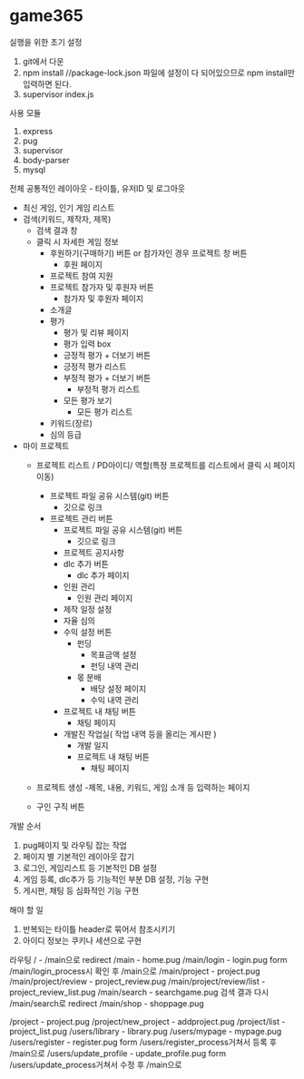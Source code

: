 ﻿# game365


실행을 위한 초기 설정
1. git에서 다운
2. npm install	//package-lock.json 파일에 설정이 다 되어있으므로 npm install만 입력하면 된다.
3. supervisor index.js


사용 모듈
1. express
2. pug
3. supervisor
4. body-parser
5. mysql


전체 공통적인 레이아웃 - 타이틀, 유저ID 및 로그아웃

- 최신 게임, 인기 게임 리스트
- 검색(키워드, 제작자, 제목)
	- 검색 결과 창
	- 클릭 시 자세한 게임 정보
		- 후원하기(구매하기) 버튼 or 참가자인 경우 프로젝트 창 버튼
			- 후원 페이지
		- 프로젝트 참여 지원
		- 프로젝트 참가자 및 후원자 버튼
			- 참가자 및 후원자 페이지
		- 소개글
		- 평가
			- 평가 및 리뷰 페이지
			- 평가 입력 box
			- 긍정적 평가 + 더보기 버튼
			- 긍정적 평가 리스트
			- 부정적 평가 + 더보기 버튼
				- 부정적 평가 리스트
			- 모든 평가 보기
				- 모든 평가 리스트	
		- 키워드(장르)
		- 심의 등급
 - 마이 프로젝트
	- 프로젝트 리스트 / PD아이디/ 역할(특정 프로젝트를 리스트에서 클릭 시 페이지 이동)
		- 프로젝트 파일 공유 시스템(git) 버튼
			- 깃으로 링크
		- 프로젝트 관리 버튼
			- 프로젝트 파일 공유 시스템(git) 버튼
				- 깃으로 링크
			- 프로젝트 공지사항
			- dlc 추가 버튼
				- dlc 추가 페이지
			- 인원 관리
				- 인원 관리 페이지
			- 제작 일정 설정
			- 자율 심의
			- 수익 설정 버튼
				- 펀딩
					- 목표금액 설정
					- 펀딩 내역 관리
				- 몫 분배
					- 배당 설정 페이지
					- 수익 내역 관리
			- 프로젝트 내 채팅 버튼
				- 채팅 페이지
			- 개발진 작업실( 작업 내역 등을 올리는 게시판 )
				- 개발 일지
				- 프로젝트 내 채팅 버튼
					- 채팅 페이지

	- 프로젝트 생성
		-제목, 내용, 키워드, 게임 소개 등 입력하는 페이지
	- 구인 구직 버튼


개발 순서
1. pug페이지 및 라우팅 잡는 작업
2. 페이지 별 기본적인 레이아웃 잡기
3. 로그인, 게임리스트 등 기본적인 DB 설정
4. 게임 등록, dlc추가 등 기능적인 부분 DB 설정, 기능 구현
5. 게시판, 채팅 등 심화적인 기능 구현

해야 할 일
1. 반복되는 타이틀 header로 묶어서 참조시키기
2. 아이디 정보는 쿠키나 세션으로 구현

라우팅
/ - /main으로 redirect
/main - home.pug
/main/login - login.pug									form /main/login_process시 확인 후 /main으로 
/main/project - project.pug
/main/project/review - project_review.pug
/main/project/review/list - project_review_list.pug
/main/search - searchgame.pug							검색 결과 다시 /main/search로 redirect
/main/shop - shoppage.pug

/project - project.pug
/project/new_project - addproject.pug
/project/list - project_list.pug
/users/library - library.pug
/users/mypage - mypage.pug
/users/register - register.pug							form /users/register_process거쳐서 등록 후 /main으로
/users/update_profile - update_profile.pug				form /users/update_process거쳐서 수정 후 /main으로